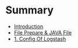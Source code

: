 # Summary

* [Introduction](README.md)
* [File Prepare & JAVA File](chapter1.md)
* [1. Config Of Logstash](1_config_of_logstash.md)

